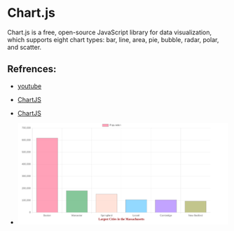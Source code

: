 # Chart.js
Chart.js is a free, open-source JavaScript library for data visualization, which supports eight chart types: bar, line, area, pie, bubble, radar, polar, and scatter.
## Refrences:
- [youtube](https://www.youtube.com/watch?v=sE08f4iuOhA)
- [ChartJS](https://www.chartjs.org/)
- [ChartJS](https://www.chartjs.org/docs/master/getting-started/)

- ![CHart](./img/Screenshot%20from%202022-12-26%2023-19-50.png)